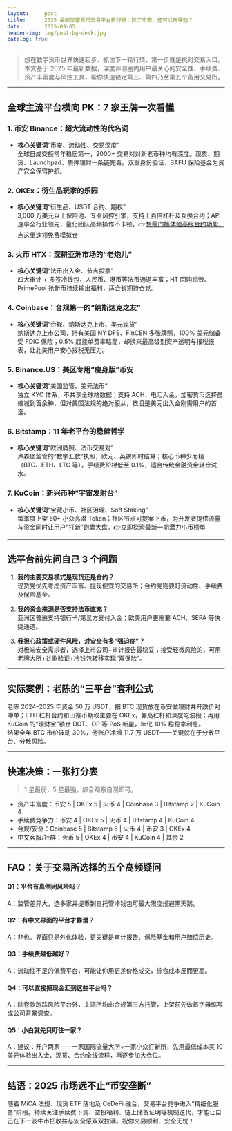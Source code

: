 ```yaml
---
layout:     post
title:      2025 最新加密货币交易平台排行榜：除了币安，还可以用哪些？
date:       2025-09-05
header-img: img/post-bg-desk.jpg
catalog: true
---
```


> 想在数字货币世界快速起步、抓住下一轮行情，第一步就是挑对交易入口。本文基于 2025 年最新数据，深度评测圈内用户最关心的安全性、手续费、资产丰富度与风控工具，帮你快速锁定第三、第四乃至第五个备用交易所。

---

## 全球主流平台横向 PK：7 家王牌一次看懂

### 1. 币安 Binance：超大流动性的代名词
- **核心关键词**“币安、流动性、交易深度”  
全球日成交额常年稳居第一，2000+ 交易对对新老币种均有深度。现货、期货、Launchpad、质押理财一条链完善。双重身份验证、SAFU 保险基金为资产安全保驾护航。

### 2. OKEx：衍生品玩家的乐园
- **核心关键词**“衍生品、USDT 合约、期权”  
3,000 万美元以上保险池、专业风控引擎，支持上百倍杠杆及互换合约；API 速率全行业领先，量化团队高频操作不卡顿。👉[想零门槛体验高级合约功能，点这里速领免费模拟仓](https://okxdog.com/)

### 3. 火币 HTX：深耕亚洲市场的“老炮儿”
- **核心关键词**“法币出入金、节点投票”  
四大审计 + 多签冷钱包，人民币、港币等法币通道丰富；HT 回购销毁、PrimePool 抢新币持续输出福利，适合长期持仓党。

### 4. Coinbase：合规第一的“纳斯达克之友”  
- **核心关键词**“合规、纳斯达克上市、美元现货”  
纳斯达克上市公司，持有美国 NY DFS、FinCEN 多张牌照，100% 美元储备受 FDIC 保险；0.5% 起挂单费率略高，却换来最高级别资产透明与报税报表，让北美用户安心报税无压力。

### 5. Binance.US：美区专用“瘦身版”币安  
- **核心关键词**“美国监管、美元法币”  
独立 KYC 体系，不共享全球站数据；支持 ACH、电汇入金，加密货币选择虽缩减到百余种，但对美国法规的绝对服从，依旧是美元出入金刚需用户的首选。

### 6. Bitstamp：11 年老平台的稳健哲学  
- **核心关键词**“欧洲牌照、法币交易对”  
卢森堡监管的“数字汇款”执照，欧元、英镑即时结算；核心币种少而精（BTC、ETH、LTC 等），手续费阶梯低至 0.1%，适合传统金融资金轻仓试水。

### 7. KuCoin：新兴币种“宇宙发射台”  
- **核心关键词**“宝藏小币、社区治理、Soft Staking”  
每季度上架 50+ 小众高潜 Token；社区节点可提案上币，为开发者提供流量与资金同时让用户“打新”跑赢大盘。👉[立即探索最新一期潜力小币榜单](https://okxdog.com/)

---

## 选平台前先问自己 3 个问题

1. **我的主要交易模式是现货还是合约？**  
   现货党优先考虑资产丰富、提现便宜的交易所；合约党则要盯流动性、手续费及保险基金。

2. **我的资金来源是否支持法币直充？**  
   亚洲区普遍支持银行卡/第三方支付入金；欧美用户更需要 ACH、SEPA 等快捷通道。

3. **我担心政策或硬件风险，对安全有多“强迫症”？**  
   对极端安全需求者，选择上市公司+审计报告最稳妥；接受轻微风险的，可用老牌大所+谷歌验证+冷钱包转移实现“双保险”。

---

## 实际案例：老陈的“三平台”套利公式

老陈 2024–2025 年资金 50 万 USDT，把 BTC 现货放在币安做理财并开跌价对冲单；ETH 杠杆合约和山寨币期权主要在 OKEx，靠高杠杆和深度吃波段；再用 KuCoin 的“理财宝”锁仓 DOT、OP 等 PoS 新星，年化 10% 稳稳拿利息。  
结果全年 BTC 市价波动 30%，他账户净增 11.7 万 USDT——关键就在于分散平台、分散风险。

---

## 快速决策：一张打分表

> 1 星最弱，5 星最强，综合观察自测即可。

- 资产丰富度：币安 5 | OKEx 5 | 火币 4 | Coinbase 3 | Bitstamp 2 | KuCoin 4  
- 手续费竞争力：币安 4 | OKEx 5 | 火币 4 | Bitstamp 4 | KuCoin 4  
- 合规/安全：Coinbase 5 | Bitstamp 5 | 火币 4 | 币安 3 | OKEx 4  
- 中文客服/社群：火币 5 | OKEx 4 | 币安 4 | KuCoin 4 | 其余 2  

---

## FAQ：关于交易所选择的五个高频疑问

#### Q1：平台有真倒闭风险吗？  
A：监管差异大，选多家并提币到自托管冷钱包可最大限度规避黑天鹅。

#### Q2：有中文界面的平台才靠谱？  
A：非也。界面只是外化体验，更关键是审计报告、保险基金和用户赔偿历史。

#### Q3：手续费越低越好？  
A：流动性不足的低费平台，可能让你用更差价格成交，综合成本反而更高。

#### Q4：可以直接把现金汇到这些平台吗？  
A：除卷款跑路风险平台外，主流所均由合规第三方托管，上架前先做首字母缩写或公司背景调查。

#### Q5：小白就先只盯住一家？  
A：建议：开户两家——一家国际流量大所+一家小众打新所，先用最低成本买 10 美元体验出入金、现货、合约全线流程，再逐步加大仓位。

---

## 结语：2025 市场远不止“币安垄断”

随着 MiCA 法规、现货 ETF 落地及 CeDeFi 融合，交易平台竞争进入“精细化服务”阶段。持续关注手续费下调、空投福利、链上储备证明等机制迭代，才能让自己在下一波牛市把收益与安全感双双拉满。祝你交易顺利、安全无忧！